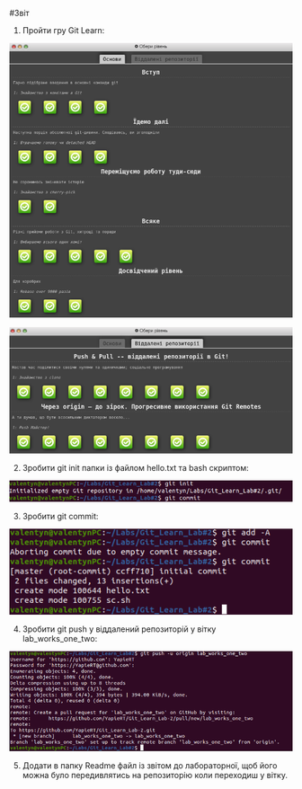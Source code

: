 #Звіт

1) Пройти гру Git Learn:

![Image](https://github.com/YapieRT/Git_Learn_Lab-2/blob/master/Pictures/Screenshot%20from%202022-10-03%2022-43-11.png)

![Image](https://github.com/YapieRT/Git_Learn_Lab-2/blob/master/Pictures/Screenshot%20from%202022-10-04%2000-50-05.png)

2) Зробити git init папки із файлом  hello.txt та bash скриптом:

![Image](https://github.com/YapieRT/Git_Learn_Lab-2/blob/master/Pictures/Screenshot%20from%202022-10-04%2001-25-03.png)

3) Зробити git commit:

![Image](https://github.com/YapieRT/Git_Learn_Lab-2/blob/master/Pictures/Screenshot%20from%202022-10-04%2001-25-36.png)

4) Зробити git push у віддалений репозиторій у вітку lab_works_one_two:

![Image](https://github.com/YapieRT/Git_Learn_Lab-2/blob/master/Pictures/Screenshot%20from%202022-10-04%2001-38-01.png)

5) Додати в папку Readme файл із звітом до лабораторної, щоб його можна було передивлятись на репозиторію коли переходиш у вітку.
